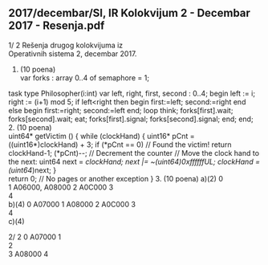 2017/decembar/SI, IR Kolokvijum 2 - Decembar 2017 - Resenja.pdf
--------------------------------------------------------------------------------


1/  2 
Rešenja drugog kolokvijuma iz  
Operativnih sistema 2, decembar 2017. 
1. (10 poena)  
var forks : array 0..4 of semaphore = 1; 
 
task type Philosopher(i:int) 
  var left, right, first, second : 0..4; 
begin 
  left := i; right := (i+1) mod 5; 
  if left<right then 
    begin first:=left; second:=right end 
  else 
    begin first:=right; second:=left end; 
  loop 
    think; 
    forks[first].wait; 
    forks[second].wait; 
    eat; 
    forks[first].signal; 
    forks[second].signal; 
  end; 
end; 
2. (10 poena)  
uint64* getVictim () { 
  while (clockHand) { 
    uint16* pCnt = ((uint16*)clockHand) + 3; 
    if (*pCnt == 0) // Found the victim! 
      return clockHand-1; 
    (*pCnt)--; // Decrement the counter 
    // Move the clock hand to the next: 
    uint64 next = *clockHand; 
    next |= ~(uint64)0xffffffUL; 
    clockHand = (uint64*)next; 
  }   
  return 0; // No pages or another exception 
} 
3. (10 poena) 
a)(2) 
0  
1 A06000, A08000 
2 A0C000 
3  
4  
b)(4) 
0 A07000 
1 A08000 
2 A0C000 
3  
4  
c)(4) 

2/  2 
0 A07000 
1  
2  
3 A08000 
4  